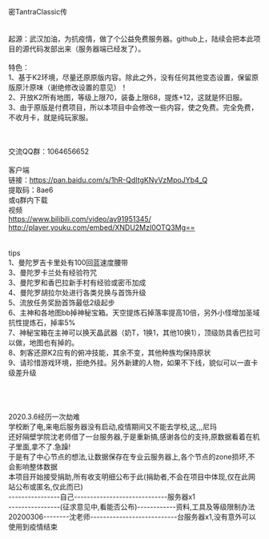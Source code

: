 密TantraClassic传
<br><br><br>
起源：武汉加油，为抗疫情，做了个公益免费服务器。github上，陆续会把本此项目的源代码发部出来（服务器端已经发了）。
<br><br>
特色：<br>
1、基于K2环境，尽量还原原版内容。除此之外，没有任何其他变态设置，保留原版原汁原味（谢绝修改设置的意见）！<br>
2、开放K2所有地图，等级上限70，装备上限68，提炼+12，这就是怀旧服。<br>
3、由于原版是付费项目，所以本项目中会修改一些内容，使之免费。完全免费，不收月卡，就是纯玩家服。<br>

<br><br>
交流QQ群：1064656652
<br><br>
客户端<br>
链接：https://pan.baidu.com/s/1hR-QdItgKNyVzMpoJYb4_Q <br>
提取码：8ae6  <br>
或q群内下载
<br>
视频
<br>
https://www.bilibili.com/video/av91951345/<br>
http://player.youku.com/embed/XNDU2MzI0OTQ3Mg==<br>
<br>
<br>
tips<br>
1、曼陀罗吉卡里处有100回蓝速度腰带<br>
3、曼陀罗卡兰处有经验符咒<br>
3、曼陀罗和香巴拉新手村有经验或密币加成<br>
4、曼陀罗胡拉尔处进行各类兑换与首饰升级<br>
5、流放任务奖励首饰最低2级起步<br>
6、主神和各地图bb掉神秘宝箱。天空提炼石掉落率提高10倍，另外小怪增加圣域抗性提炼石，掉率5%<br>
7、神秘宝箱在主神可以换天晶武器（奶T，1换1，其他10换1），顶级防具香巴拉可以做，地图也有掉的。<br>
8、刺客还原K2应有的俯冲技能，其余不变，其他种族均保持原状<br>
9、请珍惜游戏环境，拒绝外挂。另外新建的人物，如果不下线，貌似可以一直卡级差升级<br>
<br>
<br>
<br>
<br>
2020.3.6经历一次劫难<br>
学校断了电,来电后服务器没有启动,疫情期间又不能去学校,这,,,尼玛<br>
还好隔壁学院沈老师借了一台服务器,于是重新搞,感谢各位的支持,原数据看着在机子里面,拿不了.急躁! <br>
于是有了中心节点的想法,让数据保存在专业云服务器上,各个节点的zone损坏,不会影响整体数据<br>
本项目开始接受捐助,所有收支明细公布于此(捐助者,不会在项目中体现,仅在此网站公布或匿名,仅此而已)<br>
----------------自己-----------------------------服务器x1<br>
----------------(征求意见中,看能否公布)------------资料,工具及等级限制办法<br>
20200306--------沈老师---------------------------台服务器x1,没有意外可以使用到疫情结束<br>
<br>
<br>
<br>
<br>
<br>
<br>
<br>
